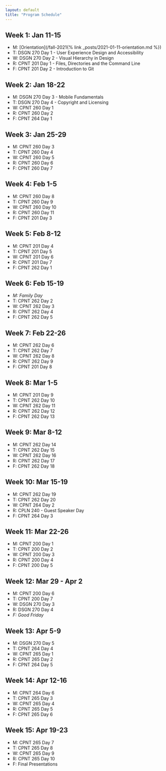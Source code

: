 ```yaml
---
layout: default
title: "Program Schedule"
---
```


## Week 1: Jan 11-15
- M: [Orientation](/fall-2021{% link _posts/2021-01-11-orientation.md %})
- T: DSGN 270 Day 1 - User Experience Design and Accessibility
- W: DSGN 270 Day 2 - Visual Hierarchy in Design
- R: CPNT 201 Day 1 - Files, Directories and the Command Line
- F: CPNT 201 Day 2 - Introduction to Git

## Week 2: Jan 18-22
- M: DSGN 270 Day 3 - Mobile Fundamentals
- T: DSGN 270 Day 4 - Copyright and Licensing
- W: CPNT 260 Day 1
- R: CPNT 260 Day 2
- F: CPNT 264 Day 1

## Week 3: Jan 25-29
- M: CPNT 260 Day 3
- T: CPNT 260 Day 4
- W: CPNT 260 Day 5
- R: CPNT 260 Day 6
- F: CPNT 260 Day 7

## Week 4: Feb 1-5
- M: CPNT 260 Day 8
- T: CPNT 260 Day 9
- W: CPNT 260 Day 10
- R: CPNT 260 Day 11
- F: CPNT 201 Day 3

## Week 5: Feb 8-12
- M: CPNT 201 Day 4
- T: CPNT 201 Day 5
- W: CPNT 201 Day 6
- R: CPNT 201 Day 7
- F: CPNT 262 Day 1

## Week 6: Feb 15-19
- _M: Family Day_
- T: CPNT 262 Day 2
- W: CPNT 262 Day 3
- R: CPNT 262 Day 4
- F: CPNT 262 Day 5

## Week 7: Feb 22-26
- M: CPNT 262 Day 6
- T: CPNT 262 Day 7
- W: CPNT 262 Day 8
- R: CPNT 262 Day 9
- F: CPNT 201 Day 8

## Week 8: Mar 1-5
- M: CPNT 201 Day 9
- T: CPNT 262 Day 10
- W: CPNT 262 Day 11
- R: CPNT 262 Day 12
- F: CPNT 262 Day 13

## Week 9: Mar 8-12
- M: CPNT 262 Day 14
- T: CPNT 262 Day 15
- W: CPNT 262 Day 16
- R: CPNT 262 Day 17
- F: CPNT 262 Day 18

## Week 10: Mar 15-19
- M: CPNT 262 Day 19
- T: CPNT 262 Day 20
- W: CPNT 264 Day 2
- R: CPLN 240 - Guest Speaker Day
- F: CPNT 264 Day 3

## Week 11: Mar 22-26
- M: CPNT 200 Day 1
- T: CPNT 200 Day 2
- W: CPNT 200 Day 3
- R: CPNT 200 Day 4
- F: CPNT 200 Day 5

## Week 12: Mar 29 - Apr 2
- M: CPNT 200 Day 6
- T: CPNT 200 Day 7
- W: DSGN 270 Day 3
- R: DSGN 270 Day 4
- _F: Good Friday_

## Week 13: Apr 5-9
- M: DSGN 270 Day 5
- T: CPNT 264 Day 4
- W: CPNT 265 Day 1
- R: CPNT 265 Day 2
- F: CPNT 264 Day 5

## Week 14: Apr 12-16
- M: CPNT 264 Day 6
- T: CPNT 265 Day 3
- W: CPNT 265 Day 4
- R: CPNT 265 Day 5
- F: CPNT 265 Day 6

## Week 15: Apr 19-23
- M: CPNT 265 Day 7
- T: CPNT 265 Day 8
- W: CPNT 265 Day 9
- R: CPNT 265 Day 10
- F: Final Presentations
